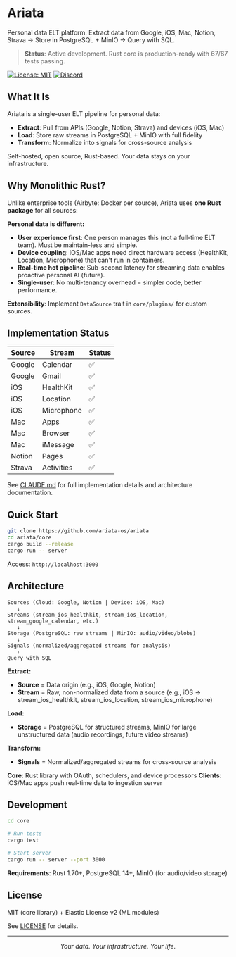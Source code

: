 # Ariata

Personal data ELT platform. Extract data from Google, iOS, Mac, Notion, Strava → Store in PostgreSQL + MinIO → Query with SQL.

> **Status**: Active development. Rust core is production-ready with 67/67 tests passing.

[![License: MIT](https://img.shields.io/badge/License-MIT-yellow.svg)](https://opensource.org/licenses/MIT)
[![Discord](https://img.shields.io/badge/Discord-Join%20Us-7289da?logo=discord&logoColor=white)](https://discord.gg/sSQKzDWqgv)

## What It Is

Ariata is a single-user ELT pipeline for personal data:

- **Extract**: Pull from APIs (Google, Notion, Strava) and devices (iOS, Mac)
- **Load**: Store raw streams in PostgreSQL + MinIO with full fidelity
- **Transform**: Normalize into signals for cross-source analysis

Self-hosted, open source, Rust-based. Your data stays on your infrastructure.

## Why Monolithic Rust?

Unlike enterprise tools (Airbyte: Docker per source), Ariata uses **one Rust package** for all sources:

**Personal data is different:**

- **User experience first**: One person manages this (not a full-time ELT team). Must be maintain-less and simple.
- **Device coupling**: iOS/Mac apps need direct hardware access (HealthKit, Location, Microphone) that can't run in containers.
- **Real-time hot pipeline**: Sub-second latency for streaming data enables proactive personal AI (future).
- **Single-user**: No multi-tenancy overhead = simpler code, better performance.

**Extensibility**: Implement `DataSource` trait in `core/plugins/` for custom sources.

## Implementation Status

| Source | Stream | Status |
|--------|--------|--------|
| Google | Calendar | ✅ |
| Google | Gmail | ✅ |
| iOS | HealthKit | ✅ |
| iOS | Location | ✅ |
| iOS | Microphone | ✅ |
| Mac | Apps | ✅ |
| Mac | Browser | ✅ |
| Mac | iMessage | ✅ |
| Notion | Pages | ✅ |
| Strava | Activities | ✅ |

See [CLAUDE.md](CLAUDE.md) for full implementation details and architecture documentation.

## Quick Start

```bash
git clone https://github.com/ariata-os/ariata
cd ariata/core
cargo build --release
cargo run -- server
```

Access: `http://localhost:3000`

## Architecture

```
Sources (Cloud: Google, Notion | Device: iOS, Mac)
   ↓
Streams (stream_ios_healthkit, stream_ios_location, stream_google_calendar, etc.)
   ↓
Storage (PostgreSQL: raw streams | MinIO: audio/video/blobs)
   ↓
Signals (normalized/aggregated streams for analysis)
   ↓
Query with SQL
```

**Extract:**

- **Source** = Data origin (e.g., iOS, Google, Notion)
- **Stream** = Raw, non-normalized data from a source (e.g., iOS → stream_ios_healthkit, stream_ios_location, stream_ios_microphone)

**Load:**

- **Storage** = PostgreSQL for structured streams, MinIO for large unstructured data (audio recordings, future video streams)

**Transform:**

- **Signals** = Normalized/aggregated streams for cross-source analysis

**Core**: Rust library with OAuth, schedulers, and device processors
**Clients**: iOS/Mac apps push real-time data to ingestion server

## Development

```bash
cd core

# Run tests
cargo test

# Start server
cargo run -- server --port 3000
```

**Requirements**: Rust 1.70+, PostgreSQL 14+, MinIO (for audio/video storage)

## License

MIT (core library) + Elastic License v2 (ML modules)

See [LICENSE](LICENSE) for details.

---

<p align="center">
  <i>Your data. Your infrastructure. Your life.</i>
</p>
